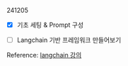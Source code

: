 241205
- [x] 기초 세팅 & Prompt 구성

- [ ] Langchain 기반 프레임워크 만들어보기

Reference: [langchain 강의](https://wikidocs.net/233786)